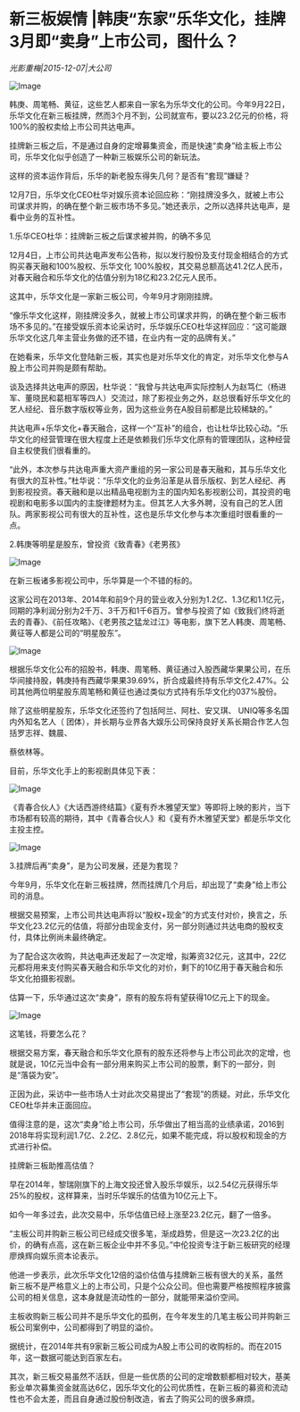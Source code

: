 # 新三板娱情 |韩庚“东家”乐华文化，挂牌3月即“卖身”上市公司，图什么？

*光影重梅|2015-12-07|大公司*

![Image](http://static.ylzbl.com/uploads/ueditor/php/upload/image/20171018/1508311795311475.jpeg)

韩庚、周笔畅、黄征，这些艺人都来自一家名为乐华文化的公司。今年9月22日，乐华文化在新三板挂牌，然而3个月不到，公司就宣布，要以23.2亿元的价格，将100%的股权卖给上市公司共达电声。

挂牌新三板之后，不是通过自身的定增募集资金，而是快速“卖身”给主板上市公司，乐华文化似乎创造了一种新三板娱乐公司的新玩法。

这样的资本运作背后，乐华的新老股东得失几何？是否有“套现”嫌疑？

12月7日，乐华文化CEO杜华对娱乐资本论回应称：“刚挂牌没多久，就被上市公司谋求并购，的确在整个新三板市场不多见。”她还表示，之所以选择共达电声，是看中业务的互补性。

1.乐华CEO杜华：挂牌新三板之后谋求被并购，的确不多见

12月4日，上市公司共达电声发布公告称，拟以发行股份及支付现金相结合的方式购买春天融和100%股权、乐华文化 100%股权，其交易总额高达41.2亿人民币，对春天融合和乐华文化的估值分别为18亿和23.2亿元人民币。

这其中，乐华文化是一家新三板公司，今年9月才刚刚挂牌。

“像乐华文化这样，刚挂牌没多久，就被上市公司谋求并购，的确在整个新三板市场不多见的。”在接受娱乐资本论采访时，乐华娱乐CEO杜华这样回应：“这可能跟乐华文化这几年主营业务做的还不错，在业内有一定的品牌有关。”

在她看来，乐华文化登陆新三板，其实也是对乐华文化的肯定，对乐华文化参与A股上市公司并购是颇有帮助。

谈及选择共达电声的原因，杜华说：“我曾与共达电声实际控制人为赵笃仁（杨进军、董晓民和葛相军等四人）交流过，除了影视业务之外，赵总很看好乐华文化的艺人经纪、音乐数字版权等业务，因为这些业务在A股目前都是比较稀缺的。”

共达电声+乐华文化+春天融合，这样一个“互补”的组合，也让杜华比较心动。“乐华文化的经营管理在很大程度上还是依赖我们乐华文化原有的管理团队，这种经营自主权使我们很看重的。

“此外，本次参与共达电声重大资产重组的另一家公司是春天融和，其与乐华文化有很大的互补性。”杜华说：“乐华文化的业务沿革是从音乐版权、到艺人经纪、再到影视投资。春天融和是以出精品电视剧为主的国内知名影视剧公司，其投资的电视剧和电影多以国内的主旋律题材为主。但其艺人大多外聘，没有自己的艺人团队。两家影视公司有很大的互补性，这也是乐华文化参与本次重组时很看重的一点。

2.韩庚等明星是股东，曾投资《致青春》《老男孩》

![Image](http://si1.go2yd.com/get-image/0HZrCMgN7iK)

在新三板诸多影视公司中，乐华算是一个不错的标的。

这家公司在2013年、2014年和前9个月的营业收入分别为1.2亿、1.3亿和1.1亿元，同期的净利润分别为2千万、3千万和1千6百万。曾参与投资了如《致我们终将逝去的青春》、《前任攻略》、《老男孩之猛龙过江》等电影，旗下艺人韩庚、周笔畅、黄征等人都是公司的“明星股东”。

![Image](http://si1.go2yd.com/get-image/0HZrCO6fdGi)

根据乐华文化公布的招股书，韩庚、周笔畅、黄征通过入股西藏华果果公司，在乐华间接持股，韩庚持有西藏华果果39.69%，折合成最终持有乐华文化2.47%。公司其他两位明星股东周笔畅和黄征也通过类似方式持有乐华文化约037%股份。

除了这些明星股东，乐华文化还签约了包括阿兰、阿杜、安又琪、 UNIQ等多名国内外知名艺人（ 团体），并长期与业界各大娱乐公司保持良好关系长期合作艺人包括罗志祥、魏晨、

蔡依林等。

目前，乐华文化手上的影视剧具体见下表：

![Image](http://si1.go2yd.com/get-image/0HZrCQlU1hI)

《青春合伙人》《大话西游终结篇》《夏有乔木雅望天堂》等即将上映的影片，当下市场都有较高的期待，其中《青春合伙人》和《夏有乔木雅望天堂》都是乐华文化主投主控。

![Image](http://si1.go2yd.com/get-image/0HZrCRyiO9o)

3.挂牌后再“卖身”，是为公司发展，还是为套现？

今年9月，乐华文化在新三板挂牌，然而挂牌几个月后，却出现了“卖身”给上市公司的消息。

根据交易预案，上市公司共达电声将以“股权+现金”的方式支付对价，换言之，乐华文化23.2亿元的估值，将部分由现金支付，另一部分则通过共达电商的股权支付，具体比例尚未最终确定。

为了配合这次收购，共达电声还发起了一次定增，拟筹资32亿元，这其中，22亿元都将用来支付购买春天融合和乐华文化的对价，剩下的10亿用于春天融合和乐华文化拍摄影视剧。

估算一下，乐华通过这次“卖身”，原有的股东将有望获得10亿元上下的现金。

![Image](http://si1.go2yd.com/get-image/0HZrCPWwAts)

这笔钱，将要怎么花？

根据交易方案，春天融合和乐华文化原有的股东还将参与上市公司此次的定增，也就是说，10亿元当中会有一部分用来购买上市公司的股票，剩下的一部分，则是“落袋为安”。

正因为此，采访中一些市场人士对此次交易提出了“套现”的质疑。对此，乐华文化CEO杜华并未正面回应。

值得注意的是，这次“卖身”给上市公司，乐华做出了相当高的业绩承诺，2016到2018年将实现利润1.7亿、2.2亿、2.8亿元，如果不能完成，将以股权和现金的方式进行补偿。

挂牌新三板助推高估值？

早在2014年，黎瑞刚旗下的上海文投还曾入股乐华娱乐，以2.54亿元获得乐华25%的股权，这样算来，当时乐华娱乐的估值为10亿元上下。

如今一年多过去，此次交易中，乐华估值已经上涨至23.2亿元，翻了一倍多。

“主板公司并购新三板公司已经成交很多笔，渐成趋势，但是这一次23.2亿的出价，的确有点高，这在新三板企业中并不多见。”中伦投资专注于新三板研究的经理廖焕辉向娱乐资本论表示。

他进一步表示，此次乐华文化12倍的溢价估值与挂牌新三板有很大的关系，虽然新三板不是严格意义上的上市公司，只是个公众公司。但也需要严格按照程序披露公司的相关信息，这本身就是流动性的一部分，就能带来溢价空间。

主板收购新三板公司并不是乐华文化的孤例，在今年发生的几笔主板公司并购新三板公司案例中，公司都得到了明显的溢价。

据统计，在2014年共有9家新三板公司成为A股上市公司的收购标的。而在2015年，这一数据可能达到百家左右。

其次，新三板交易虽然不活跃，但是一些优质的公司的定增数额都相对较大，基美影业单次募集资金就高达6亿，因乐华文化的公司优质性，在新三板的募资和流动性也不会太差，而且自身通过股份制改造，省去了购买公司的很多麻烦。

